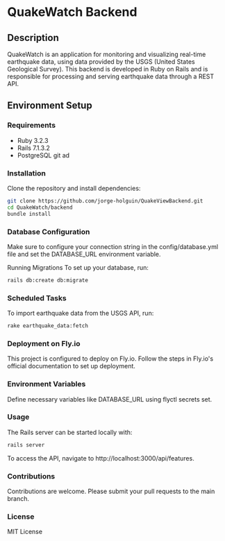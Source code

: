 # QuakeWatch Backend

## Description
QuakeWatch is an application for monitoring and visualizing real-time earthquake data, using data provided by the USGS (United States Geological Survey). This backend is developed in Ruby on Rails and is responsible for processing and serving earthquake data through a REST API.

## Environment Setup
### Requirements
- Ruby 3.2.3
- Rails 7.1.3.2
- PostgreSQL
git ad
### Installation
Clone the repository and install dependencies:
```bash
git clone https://github.com/jorge-holguin/QuakeViewBackend.git
cd QuakeWatch/backend
bundle install
```

### Database Configuration
Make sure to configure your connection string in the config/database.yml file and set the DATABASE_URL environment variable.

Running Migrations
To set up your database, run:

```bash
rails db:create db:migrate
```

### Scheduled Tasks
To import earthquake data from the USGS API, run:

```bash
rake earthquake_data:fetch
```
### Deployment on Fly.io
This project is configured to deploy on Fly.io. Follow the steps in Fly.io's official documentation to set up deployment.

### Environment Variables
Define necessary variables like DATABASE_URL using flyctl secrets set.

### Usage
The Rails server can be started locally with:

```bash
rails server
```

To access the API, navigate to http://localhost:3000/api/features.

### Contributions
Contributions are welcome. Please submit your pull requests to the main branch.

### License
MIT License